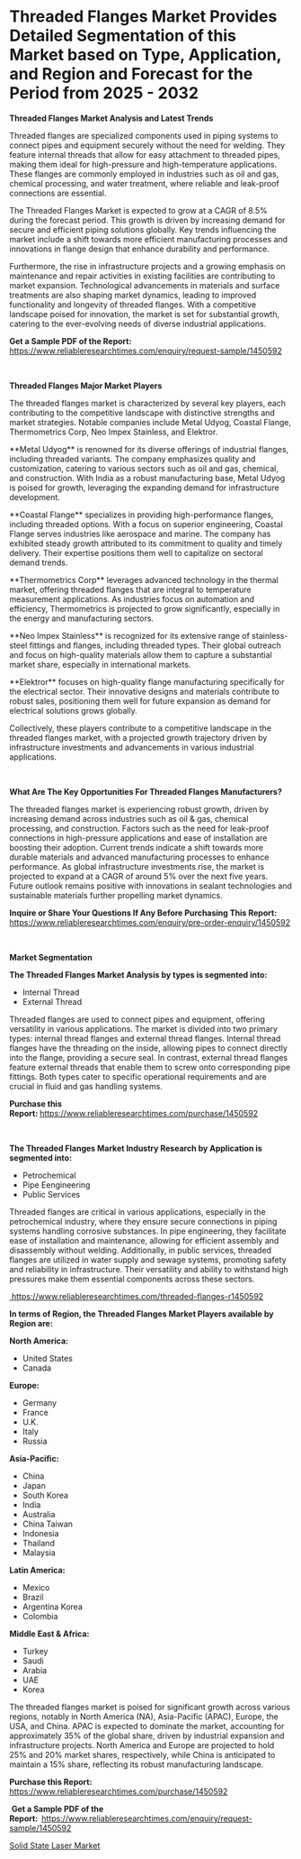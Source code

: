 <p><h1>Threaded Flanges Market Provides Detailed Segmentation of this Market based on Type, Application, and Region and Forecast for the Period from 2025 - 2032</h1></p><p><strong>Threaded Flanges Market Analysis and Latest Trends</strong></p>
<p><p>Threaded flanges are specialized components used in piping systems to connect pipes and equipment securely without the need for welding. They feature internal threads that allow for easy attachment to threaded pipes, making them ideal for high-pressure and high-temperature applications. These flanges are commonly employed in industries such as oil and gas, chemical processing, and water treatment, where reliable and leak-proof connections are essential.</p><p>The Threaded Flanges Market is expected to grow at a CAGR of 8.5% during the forecast period. This growth is driven by increasing demand for secure and efficient piping solutions globally. Key trends influencing the market include a shift towards more efficient manufacturing processes and innovations in flange design that enhance durability and performance. </p><p>Furthermore, the rise in infrastructure projects and a growing emphasis on maintenance and repair activities in existing facilities are contributing to market expansion. Technological advancements in materials and surface treatments are also shaping market dynamics, leading to improved functionality and longevity of threaded flanges. With a competitive landscape poised for innovation, the market is set for substantial growth, catering to the ever-evolving needs of diverse industrial applications.</p></p>
<p><strong>Get a Sample PDF of the Report:&nbsp;</strong> <a href="https://www.reliableresearchtimes.com/enquiry/request-sample/1450592?utm_campaign=2457&utm_medium=2&utm_source=Github&utm_content=ia&utm_term=17022025&utm_id=threaded-flanges">https://www.reliableresearchtimes.com/enquiry/request-sample/1450592</a></p>
<p>&nbsp;</p>
<p><strong>Threaded Flanges Major Market Players</strong></p>
<p><p>The threaded flanges market is characterized by several key players, each contributing to the competitive landscape with distinctive strengths and market strategies. Notable companies include Metal Udyog, Coastal Flange, Thermometrics Corp, Neo Impex Stainless, and Elektror.</p><p>**Metal Udyog** is renowned for its diverse offerings of industrial flanges, including threaded variants. The company emphasizes quality and customization, catering to various sectors such as oil and gas, chemical, and construction. With India as a robust manufacturing base, Metal Udyog is poised for growth, leveraging the expanding demand for infrastructure development.</p><p>**Coastal Flange** specializes in providing high-performance flanges, including threaded options. With a focus on superior engineering, Coastal Flange serves industries like aerospace and marine. The company has exhibited steady growth attributed to its commitment to quality and timely delivery. Their expertise positions them well to capitalize on sectoral demand trends.</p><p>**Thermometrics Corp** leverages advanced technology in the thermal market, offering threaded flanges that are integral to temperature measurement applications. As industries focus on automation and efficiency, Thermometrics is projected to grow significantly, especially in the energy and manufacturing sectors.</p><p>**Neo Impex Stainless** is recognized for its extensive range of stainless-steel fittings and flanges, including threaded types. Their global outreach and focus on high-quality materials allow them to capture a substantial market share, especially in international markets.</p><p>**Elektror** focuses on high-quality flange manufacturing specifically for the electrical sector. Their innovative designs and materials contribute to robust sales, positioning them well for future expansion as demand for electrical solutions grows globally.</p><p>Collectively, these players contribute to a competitive landscape in the threaded flanges market, with a projected growth trajectory driven by infrastructure investments and advancements in various industrial applications.</p></p>
<p>&nbsp;</p>
<p><strong>What Are The Key Opportunities For Threaded Flanges Manufacturers?</strong></p>
<p><p>The threaded flanges market is experiencing robust growth, driven by increasing demand across industries such as oil & gas, chemical processing, and construction. Factors such as the need for leak-proof connections in high-pressure applications and ease of installation are boosting their adoption. Current trends indicate a shift towards more durable materials and advanced manufacturing processes to enhance performance. As global infrastructure investments rise, the market is projected to expand at a CAGR of around 5% over the next five years. Future outlook remains positive with innovations in sealant technologies and sustainable materials further propelling market dynamics.</p></p>
<p><strong>Inquire or Share Your Questions If Any Before Purchasing This Report:</strong> <a href="https://www.reliableresearchtimes.com/enquiry/pre-order-enquiry/1450592?utm_campaign=2457&utm_medium=2&utm_source=Github&utm_content=ia&utm_term=17022025&utm_id=threaded-flanges">https://www.reliableresearchtimes.com/enquiry/pre-order-enquiry/1450592</a></p>
<p>&nbsp;</p>
<p><strong>Market Segmentation</strong></p>
<p><strong>The Threaded Flanges Market Analysis by types is segmented into:</strong></p>
<p><ul><li>Internal Thread</li><li>External Thread</li></ul></p>
<p><p>Threaded flanges are used to connect pipes and equipment, offering versatility in various applications. The market is divided into two primary types: internal thread flanges and external thread flanges. Internal thread flanges have the threading on the inside, allowing pipes to connect directly into the flange, providing a secure seal. In contrast, external thread flanges feature external threads that enable them to screw onto corresponding pipe fittings. Both types cater to specific operational requirements and are crucial in fluid and gas handling systems.</p></p>
<p><strong>Purchase this Report:&nbsp;</strong><a href="https://www.reliableresearchtimes.com/purchase/1450592?utm_campaign=2457&utm_medium=2&utm_source=Github&utm_content=ia&utm_term=17022025&utm_id=threaded-flanges">https://www.reliableresearchtimes.com/purchase/1450592</a></p>
<p>&nbsp;</p>
<p><strong>The Threaded Flanges Market Industry Research by Application is segmented into:</strong></p>
<p><ul><li>Petrochemical</li><li>Pipe Eengineering</li><li>Public Services</li></ul></p>
<p><p>Threaded flanges are critical in various applications, especially in the petrochemical industry, where they ensure secure connections in piping systems handling corrosive substances. In pipe engineering, they facilitate ease of installation and maintenance, allowing for efficient assembly and disassembly without welding. Additionally, in public services, threaded flanges are utilized in water supply and sewage systems, promoting safety and reliability in infrastructure. Their versatility and ability to withstand high pressures make them essential components across these sectors.</p></p>
<p><a href="https://www.reliableresearchtimes.com/threaded-flanges-r1450592?utm_campaign=2457&utm_medium=2&utm_source=Github&utm_content=ia&utm_term=17022025&utm_id=threaded-flanges">&nbsp;https://www.reliableresearchtimes.com/threaded-flanges-r1450592</a></p>
<p><strong>In terms of Region, the Threaded Flanges Market Players available by Region are:</strong></p>
<p>
    <p> <strong> North America: </strong>
        <ul>
            <li>United States</li>
            <li>Canada</li>
        </ul>
        </p> 
    <p> <strong> Europe: </strong>
        <ul>
            <li>Germany</li>
            <li>France</li>
            <li>U.K.</li>
            <li>Italy</li>
            <li>Russia</li>
        </ul>
        </p> 
    <p> <strong> Asia-Pacific: </strong>
        <ul>
            <li>China</li>
            <li>Japan</li>
            <li>South Korea</li>
            <li>India</li>
            <li>Australia</li>
            <li>China Taiwan</li>
            <li>Indonesia</li>
            <li>Thailand</li>
            <li>Malaysia</li>
        </ul>
        </p> 
    <p> <strong> Latin America: </strong>
        <ul>
            <li>Mexico</li>
            <li>Brazil</li>
            <li>Argentina Korea</li>
            <li>Colombia</li>
        </ul>
        </p> 
    <p> <strong> Middle East & Africa: </strong>
        <ul>
            <li>Turkey</li>
            <li>Saudi</li>
            <li>Arabia</li>
            <li>UAE</li>
            <li>Korea</li>
        </ul>
    </p>
    </p>
<p><p>The threaded flanges market is poised for significant growth across various regions, notably in North America (NA), Asia-Pacific (APAC), Europe, the USA, and China. APAC is expected to dominate the market, accounting for approximately 35% of the global share, driven by industrial expansion and infrastructure projects. North America and Europe are projected to hold 25% and 20% market shares, respectively, while China is anticipated to maintain a 15% share, reflecting its robust manufacturing landscape.</p></p>
<p><strong>Purchase this Report: </strong><a href="https://www.reliableresearchtimes.com/purchase/1450592?utm_campaign=2457&utm_medium=2&utm_source=Github&utm_content=ia&utm_term=17022025&utm_id=threaded-flanges">https://www.reliableresearchtimes.com/purchase/1450592</a></p>
<p>&nbsp;<strong>Get a Sample PDF of the Report:&nbsp;&nbsp;</strong><a href="https://www.reliableresearchtimes.com/enquiry/request-sample/1450592?utm_campaign=2457&utm_medium=2&utm_source=Github&utm_content=ia&utm_term=17022025&utm_id=threaded-flanges">https://www.reliableresearchtimes.com/enquiry/request-sample/1450592</a></p>
<p><strong></strong></p>
<p><p><a href="https://github.com/pelahotayabe/Market-Research-Report-List-1/blob/main/solid-state-laser-market.md?utm_campaign=2457&utm_medium=2&utm_source=Github&utm_content=ia&utm_term=17022025&utm_id=threaded-flanges">Solid State Laser Market</a></p></p>